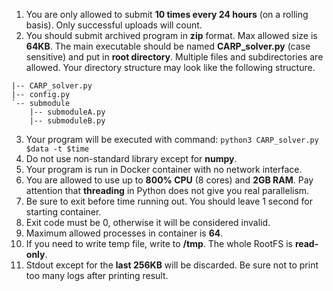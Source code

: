 1. You are only allowed to submit **10 times every 24 hours** (on a rolling basis). Only successful uploads will count.
2. You should submit archived program in **zip** format. Max allowed size is **64KB**. The main executable should be named **CARP_solver.py** (case sensitive) and put in **root directory**. Multiple files and subdirectories are allowed. Your directory structure may look like the following structure.
```
|-- CARP_solver.py
|-- config.py
`-- submodule
    |-- submoduleA.py
    |-- submoduleB.py
```
3. Your program will be executed with command: `python3 CARP_solver.py $data -t $time`
4. Do not use non-standard library except for **numpy**.
5. Your program is run in Docker container with no network interface.
6. You are allowed to use up to **800% CPU** (8 cores) and **2GB RAM**. Pay attention that **threading** in Python does not give you real parallelism.
7. Be sure to exit before time running out. You should leave 1 second for starting container.
8. Exit code must be 0, otherwise it will be considered invalid.
9. Maximum allowed processes in container is **64**.
10. If you need to write temp file, write to **/tmp**. The whole RootFS is **read-only**.
11. Stdout except for the **last 256KB** will be discarded. Be sure not to print too many logs after printing result.